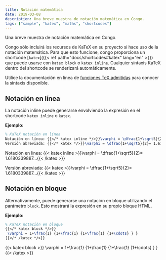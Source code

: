 ```yaml
---
title: Notación matemática
date: 2019-03-08
description: Una breve muestra de notación matemática en Congo.
tags: ["sample", "katex", "maths", "shortcodes"]
---
```


Una breve muestra de notación matemática en Congo.

<!--more-->

Congo sólo incluirá los recursos de KaTeX en su proyecto si hace uso de la notación matemática. Para que esto funcione, congo proporciona un shortcode [`katex`]({{< ref path="docs/shortcodes#katex" lang="en" >}}) que puede usarse con `katex block` o `katex inline`.
Cualquier sintaxis KaTeX dentro del shortcode se renderizará automáticamente.

Utilice la documentación en línea de [funciones TeX admitidas](https://katex.org/docs/supported.html) para conocer la sintaxis disponible.

## Notación en línea

La notación inline puede generarse envolviendo la expresión en el shortcode `katex inline` o `katex`.

**Ejemplo:**

```tex
% KaTeX notación en línea
Notación en línea: {{</* katex inline */>}}\varphi = \dfrac{1+\sqrt5}{2}= 1.6180339887…{{</* /katex */>}}
Versión abreviada: {{</* katex */>}}\varphi = \dfrac{1+\sqrt5}{2}= 1.6180339887…{{</* /katex */>}}
```

Notación en línea: {{< katex inline >}}\varphi = \dfrac{1+\sqrt5}{2}= 1.6180339887…{{< /katex >}}

Versión abreviada: {{< katex >}}\varphi = \dfrac{1+\sqrt5}{2}= 1.6180339887…{{< /katex >}}


## Notación en bloque

Alternativamente, puede generarse una notación en bloque utilizando el parámetro `block`. Esto mostrará la expresión en su propio bloque HTML.

**Ejemplo:**

```tex
% KaTeX notación en bloque
{{</* katex block */>}}
 \varphi = 1+\frac{1} {1+\frac{1} {1+\frac{1} {1+\cdots} } }
{{</* /katex */>}}
```

{{< katex block >}}
 \varphi = 1+\frac{1} {1+\frac{1} {1+\frac{1} {1+\cdots} } }
{{< /katex >}}
